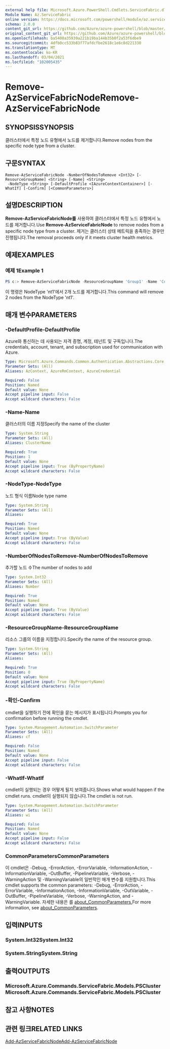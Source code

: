 ```yaml
---
external help file: Microsoft.Azure.PowerShell.Cmdlets.ServiceFabric.dll-Help.xml
Module Name: Az.ServiceFabric
online version: https://docs.microsoft.com/powershell/module/az.servicefabric/remove-azservicefabricnode
schema: 2.0.0
content_git_url: https://github.com/Azure/azure-powershell/blob/master/src/ServiceFabric/ServiceFabric/help/Remove-AzServiceFabricNode.md
original_content_git_url: https://github.com/Azure/azure-powershell/blob/master/src/ServiceFabric/ServiceFabric/help/Remove-AzServiceFabricNode.md
ms.openlocfilehash: ba5400a35939a221b19ba144b35b0f2a53f6dbe9
ms.sourcegitcommit: 4dfb0cc533b83f77afdcfbe2618c1e6c8d221330
ms.translationtype: MT
ms.contentlocale: ko-KR
ms.lasthandoff: 03/04/2021
ms.locfileid: "102005435"
---
```

# <span data-ttu-id="bfb6d-101">Remove-AzServiceFabricNode</span><span class="sxs-lookup"><span data-stu-id="bfb6d-101">Remove-AzServiceFabricNode</span></span>

## <span data-ttu-id="bfb6d-102">SYNOPSIS</span><span class="sxs-lookup"><span data-stu-id="bfb6d-102">SYNOPSIS</span></span>
<span data-ttu-id="bfb6d-103">클러스터에서 특정 노드 유형에서 노드를 제거합니다.</span><span class="sxs-lookup"><span data-stu-id="bfb6d-103">Remove nodes from the specific node type from a cluster.</span></span>

## <span data-ttu-id="bfb6d-104">구문</span><span class="sxs-lookup"><span data-stu-id="bfb6d-104">SYNTAX</span></span>

```
Remove-AzServiceFabricNode -NumberOfNodesToRemove <Int32> [-ResourceGroupName] <String> [-Name] <String>
 -NodeType <String> [-DefaultProfile <IAzureContextContainer>] [-WhatIf] [-Confirm] [<CommonParameters>]
```

## <span data-ttu-id="bfb6d-105">설명</span><span class="sxs-lookup"><span data-stu-id="bfb6d-105">DESCRIPTION</span></span>
<span data-ttu-id="bfb6d-106">**Remove-AzServiceFabricNode를** 사용하여 클러스터에서 특정 노드 유형에서 노드를 제거합니다.</span><span class="sxs-lookup"><span data-stu-id="bfb6d-106">Use **Remove-AzServiceFabricNode** to remove nodes from a specific node type from a cluster.</span></span> <span data-ttu-id="bfb6d-107">제거는 클러스터 상태 메트릭을 충족하는 경우만 진행됩니다.</span><span class="sxs-lookup"><span data-stu-id="bfb6d-107">The removal proceeds only if it meets cluster health metrics.</span></span>

## <span data-ttu-id="bfb6d-108">예제</span><span class="sxs-lookup"><span data-stu-id="bfb6d-108">EXAMPLES</span></span>

### <span data-ttu-id="bfb6d-109">예제 1</span><span class="sxs-lookup"><span data-stu-id="bfb6d-109">Example 1</span></span>
```powershell
PS c:> Remove-AzServiceFabricNode -ResourceGroupName 'Group1' -Name 'Contoso01SFCluster' -NodeType 'nt1' -NumberOfNodesToRemove 2
```

<span data-ttu-id="bfb6d-110">이 명령은 NodeType 'nt1'에서 2개 노드를 제거합니다.</span><span class="sxs-lookup"><span data-stu-id="bfb6d-110">This command will remove 2 nodes from the NodeType 'nt1'.</span></span>

## <span data-ttu-id="bfb6d-111">매개 변수</span><span class="sxs-lookup"><span data-stu-id="bfb6d-111">PARAMETERS</span></span>

### <span data-ttu-id="bfb6d-112">-DefaultProfile</span><span class="sxs-lookup"><span data-stu-id="bfb6d-112">-DefaultProfile</span></span>
<span data-ttu-id="bfb6d-113">Azure와 통신하는 데 사용되는 자격 증명, 계정, 테넌트 및 구독입니다.</span><span class="sxs-lookup"><span data-stu-id="bfb6d-113">The credentials, account, tenant, and subscription used for communication with Azure.</span></span>

```yaml
Type: Microsoft.Azure.Commands.Common.Authentication.Abstractions.Core.IAzureContextContainer
Parameter Sets: (All)
Aliases: AzContext, AzureRmContext, AzureCredential

Required: False
Position: Named
Default value: None
Accept pipeline input: False
Accept wildcard characters: False
```

### <span data-ttu-id="bfb6d-114">-Name</span><span class="sxs-lookup"><span data-stu-id="bfb6d-114">-Name</span></span>
<span data-ttu-id="bfb6d-115">클러스터의 이름 지정</span><span class="sxs-lookup"><span data-stu-id="bfb6d-115">Specify the name of the cluster</span></span>

```yaml
Type: System.String
Parameter Sets: (All)
Aliases: ClusterName

Required: True
Position: 1
Default value: None
Accept pipeline input: True (ByPropertyName)
Accept wildcard characters: False
```

### <span data-ttu-id="bfb6d-116">-NodeType</span><span class="sxs-lookup"><span data-stu-id="bfb6d-116">-NodeType</span></span>
<span data-ttu-id="bfb6d-117">노드 형식 이름</span><span class="sxs-lookup"><span data-stu-id="bfb6d-117">Node type name</span></span>

```yaml
Type: System.String
Parameter Sets: (All)
Aliases:

Required: True
Position: Named
Default value: None
Accept pipeline input: True (ByValue)
Accept wildcard characters: False
```

### <span data-ttu-id="bfb6d-118">-NumberOfNodesToRemove</span><span class="sxs-lookup"><span data-stu-id="bfb6d-118">-NumberOfNodesToRemove</span></span>
<span data-ttu-id="bfb6d-119">추가할 노드 수</span><span class="sxs-lookup"><span data-stu-id="bfb6d-119">The number of nodes to add</span></span>

```yaml
Type: System.Int32
Parameter Sets: (All)
Aliases: Number

Required: True
Position: Named
Default value: None
Accept pipeline input: True (ByValue)
Accept wildcard characters: False
```

### <span data-ttu-id="bfb6d-120">-ResourceGroupName</span><span class="sxs-lookup"><span data-stu-id="bfb6d-120">-ResourceGroupName</span></span>
<span data-ttu-id="bfb6d-121">리소스 그룹의 이름을 지정합니다.</span><span class="sxs-lookup"><span data-stu-id="bfb6d-121">Specify the name of the resource group.</span></span>

```yaml
Type: System.String
Parameter Sets: (All)
Aliases:

Required: True
Position: 0
Default value: None
Accept pipeline input: True (ByPropertyName)
Accept wildcard characters: False
```

### <span data-ttu-id="bfb6d-122">-확인</span><span class="sxs-lookup"><span data-stu-id="bfb6d-122">-Confirm</span></span>
<span data-ttu-id="bfb6d-123">cmdlet을 실행하기 전에 확인을 묻는 메시지가 표시됩니다.</span><span class="sxs-lookup"><span data-stu-id="bfb6d-123">Prompts you for confirmation before running the cmdlet.</span></span>

```yaml
Type: System.Management.Automation.SwitchParameter
Parameter Sets: (All)
Aliases: cf

Required: False
Position: Named
Default value: None
Accept pipeline input: False
Accept wildcard characters: False
```

### <span data-ttu-id="bfb6d-124">-WhatIf</span><span class="sxs-lookup"><span data-stu-id="bfb6d-124">-WhatIf</span></span>
<span data-ttu-id="bfb6d-125">cmdlet이 실행되는 경우 어떻게 될지 보여줍니다.</span><span class="sxs-lookup"><span data-stu-id="bfb6d-125">Shows what would happen if the cmdlet runs.</span></span>
<span data-ttu-id="bfb6d-126">cmdlet이 실행되지 않습니다.</span><span class="sxs-lookup"><span data-stu-id="bfb6d-126">The cmdlet is not run.</span></span>

```yaml
Type: System.Management.Automation.SwitchParameter
Parameter Sets: (All)
Aliases: wi

Required: False
Position: Named
Default value: None
Accept pipeline input: False
Accept wildcard characters: False
```

### <span data-ttu-id="bfb6d-127">CommonParameters</span><span class="sxs-lookup"><span data-stu-id="bfb6d-127">CommonParameters</span></span>
<span data-ttu-id="bfb6d-128">이 cmdlet은 -Debug, -ErrorAction, -ErrorVariable, -InformationAction, -InformationVariable, -OutBuffer, -PipelineVariable, -Verbose, -WarningAction 및 -WarningVariable의 일반적인 매개 변수를 지원합니다.</span><span class="sxs-lookup"><span data-stu-id="bfb6d-128">This cmdlet supports the common parameters: -Debug, -ErrorAction, -ErrorVariable, -InformationAction, -InformationVariable, -OutVariable, -OutBuffer, -PipelineVariable, -Verbose, -WarningAction, and -WarningVariable.</span></span> <span data-ttu-id="bfb6d-129">자세한 내용은 를 [about_CommonParameters.](http://go.microsoft.com/fwlink/?LinkID=113216)</span><span class="sxs-lookup"><span data-stu-id="bfb6d-129">For more information, see [about_CommonParameters](http://go.microsoft.com/fwlink/?LinkID=113216).</span></span>

## <span data-ttu-id="bfb6d-130">입력</span><span class="sxs-lookup"><span data-stu-id="bfb6d-130">INPUTS</span></span>

### <span data-ttu-id="bfb6d-131">System.Int32</span><span class="sxs-lookup"><span data-stu-id="bfb6d-131">System.Int32</span></span>

### <span data-ttu-id="bfb6d-132">System.String</span><span class="sxs-lookup"><span data-stu-id="bfb6d-132">System.String</span></span>

## <span data-ttu-id="bfb6d-133">출력</span><span class="sxs-lookup"><span data-stu-id="bfb6d-133">OUTPUTS</span></span>

### <span data-ttu-id="bfb6d-134">Microsoft.Azure.Commands.ServiceFabric.Models.PSCluster</span><span class="sxs-lookup"><span data-stu-id="bfb6d-134">Microsoft.Azure.Commands.ServiceFabric.Models.PSCluster</span></span>

## <span data-ttu-id="bfb6d-135">참고 사항</span><span class="sxs-lookup"><span data-stu-id="bfb6d-135">NOTES</span></span>

## <span data-ttu-id="bfb6d-136">관련 링크</span><span class="sxs-lookup"><span data-stu-id="bfb6d-136">RELATED LINKS</span></span>

[<span data-ttu-id="bfb6d-137">Add-AzServiceFabricNode</span><span class="sxs-lookup"><span data-stu-id="bfb6d-137">Add-AzServiceFabricNode</span></span>](./Add-AzServiceFabricNode.md)
